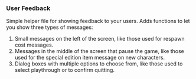 ### User Feedback
Simple helper file for showing feedback to your users. Adds functions to let you show three types of messages:

1. Small messages on the left of the screen, like those used for respawn cost messages.
2. Messages in the middle of the screen that pause the game, like those used for the special edition item message on new characters.
3. Dialog boxes with multiple options to choose from, like those used to select playthrough or to confirm quitting.
